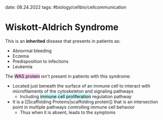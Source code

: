 date: 08.24.2022
tags:   #biology/cellbio/cellcommunication 
# Wiskott-Aldrich Syndrome
This is an **inherited** disease that presents in patients as:
- Abnormal bleeding
- Eczema
- Predisposition to infections
- Leukemia

The <mark style="background: #FFB8EBA6;">WAS protein</mark> isn't present in patients with this syndrome:
- Located just beneath the surface of an immune cell to interact with microfilaments of the cytoskeleton and signaling pathways
	- Including <mark style="background: #ABF7F7A6;">immune cell proliferation</mark> regulation pathway
- It is a [[Scaffolding Proteins|scaffolding protein]] that is an intersection point in multiple pathways controlling immune cell behavior
	- Thus when it is absent, leads to the symptoms